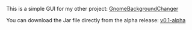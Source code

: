 This is a simple GUI for my other project: [GnomeBackgroundChanger](https://github.com/e-reznik/GnomeBackgroundChanger)  

You can download the Jar file directly from the alpha release: [v0.1-alpha](https://github.com/e-reznik/GnomeBackgroundChanger-Gui/releases/tag/v0.1-alpha)
